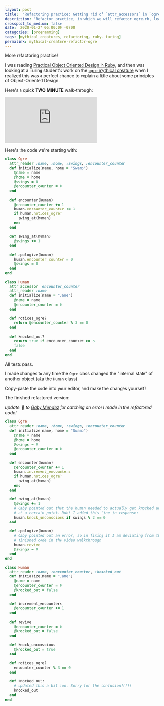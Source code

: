 ```yaml
---
layout: post
title:  "Refactoring practice: Getting rid of `attr_accessors` in `ogre.rb`"
description: "Refactor practice, in which we will refactor ogre.rb, learn more about Ruby, object-oriented design, and clean code"
crosspost_to_medium: false
date:  2020-01-27 06:00:00 -0700
categories: [programming]
tags: [mythical_creatures, refactoring, ruby, turing]
permalink: mythical-creature-refactor-ogre
---
```


More refactoring practice! 

I was reading [Practical Object Oriented Design in Ruby](https://www.amazon.com/Practical-Object-Oriented-Design-Ruby-Addison-Wesley/dp/0321721330), and then was looking at a Turing student's work on the [`ogre` mythical creature](https://github.com/turingschool/ruby-exercises/blob/master/mythical-creatures/test/ogre_test.rb) when I realized this was a perfect chance to explain a little about some principles of Object-Oriented Design.

Here's a quick **TWO MINUTE** walk-through:

<div class="container">
<iframe class="video" src="https://www.youtube.com/embed/Z_e7p8cDF1Q" frameborder="0" allow="accelerometer; autoplay; encrypted-media; gyroscope; picture-in-picture" allowfullscreen></iframe>
</div>

<!--more-->

Here's the code we're starting with:

```rb
class Ogre
  attr_reader :name, :home, :swings, :encounter_counter
  def initialize(name, home = "Swamp")
    @name = name
    @home = home
    @swings = 0
    @encounter_counter = 0
  end
  
  def encounter(human)
    @encounter_counter += 1
    human.encounter_counter += 1
    if human.notices_ogre?
      swing_at(human)
    end
  end
  
  def swing_at(human)
    @swings += 1
  end
  
  def apologize(human)
    human.encounter_counter = 0
    @swings = 0
  end
end

class Human
  attr_accessor :encounter_counter
  attr_reader :name
  def initialize(name = "Jane")
    @name = name
    @encounter_counter = 0
  end
  
  def notices_ogre?
    return @encounter_counter % 3 == 0
  end
  
  def knocked_out?
    return true if encounter_counter >= 3
    false
  end
end
```

All tests pass.

I made changes to any time the `Ogre` class changed the "internal state" of another object (aka the `Human` class)

Copy-paste the code into your editor, and make the changes yourself!


The finished refactored version:

_update: 👏 to [Gaby Mendez](https://github.com/gabichuelas) for catching an error I made in the refactored code!_

```ruby
class Ogre
  attr_reader :name, :home, :swings, :encounter_counter
  def initialize(name, home = "Swamp")
    @name = name
    @home = home
    @swings = 0
    @encounter_counter = 0
  end
  
  def encounter(human)
    @encounter_counter += 1
    human.increment_encounters
    if human.notices_ogre?
      swing_at(human)
    end
  end
  
  def swing_at(human)
    @swings += 1
    # Gaby pointed out that the human needed to actually get knocked unconscious
    # at a certain point. Duh! I added this line in response:
    human.knock_unconscious if swings % 2 == 0
  end
  
  def apologize(human)
    # Gaby pointed out an error, so in fixing it I am deviating from the 
    # finished code in the video walkthrough. 
    human.revive
    @swings = 0
  end
end

class Human
  attr_reader :name, :encounter_counter, :knocked_out
  def initialize(name = "Jane")
    @name = name
    @encounter_counter = 0
    @knocked_out = false
  end
  
  def increment_encounters
    @encounter_counter += 1
  end
  
  def revive
    @encounter_counter = 0
    @knocked_out = false
  end
  
  def knock_unconscious
    @knocked_out = true
  end
  
  def notices_ogre?
    encounter_counter % 3 == 0
  end
  
  def knocked_out?
    # updated this a bit too. Sorry for the confusion!!!!!
    knocked_out
  end
end
```


